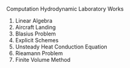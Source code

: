 Computation Hydrodynamic Laboratory Works

1. Linear Algebra
2. Aircraft Landing
3. Blasius Problem
4. Explicit Schemes
5. Unsteady Heat Conduction Equation
6. Rieamann Problem
7. Finite Volume Method